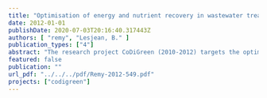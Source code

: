 ```yaml
---
title: "Optimisation of energy and nutrient recovery in wastewater treatment schemes (Executive Summary)"
date: 2012-01-01
publishDate: 2020-07-03T20:16:40.317443Z
authors: [ "remy", "Lesjean, B." ]
publication_types: ["4"]
abstract: "The research project CoDiGreen (2010-2012) targets the optimisation of energy and nutrient recovery in the wastewater treatment schemes of Braunschweig and Berlin. Therefore, pilot experiments are conducted to test the effect of addition of co-substrates (grass silage, topinambur) and the thermal hydrolysis of excess sludge on the biogas yield of anaerobic digestion. In addition, co-digestion of grass silage is also tested in a full-scale digestor of the wastewater treatment plant (WWTP) Braunschweig-Steinhof. Beside the experimental part, the environmental footprint of the wastewater treatment scheme in Braunschweig and the sludge treatment line in WWTP Berlin-Waßmannsdorf is analysed with Life Cycle Assessment (LCA) to identify potentials for optimisation and assess selected technical options in their effects on the environmental profile. Finally, a market review of the concept of agricultural reuse of effluent and sludge in Braunschweig is conducted to get an overview of the market situation, and a risk assessment is initiated to identify potential risks associated with this practice. The results of the pilot experiments show that both the addition of co-substrates and thermal hydrolysis can substantially increase the biogas yield and quality (CH4 content) during mesophilic digestion (HRT = 20d). Methane yields can be increased by 10%, 9% and 13% for thermal hydrolysis of excess sludge, addition of grass silage (+10% TS), and the combination of both (if the methane yield is only related to the VS of the sludge, the increase was 10%, 31% and 38%). A two-step digestion with intermediate hydrolysis (“DLD”) yields +19% CH4. No exceedance of legal requirements for inorganic and organic pollutants can be detected, whereas lab-analysis indicate positive impacts on sludge dewaterability and polymer demand for dewatering. For a full scale realisation of co-digestion it can be estimated that a 100.000 PE WWTP would require approximately 30 ha of extensively cultivated area to add +10% VS of grass substrate. However, the promising results of co-digestion with grass cannot be confirmed in full-scale trials, where only -8% of biogas yield can be measured (+2% if related to the VS of the sludge only). Even though the technical feasibility of grass addition can be shown, operational difficulties (fibre size, hydraulic mixing, low HRT) seem to prevent the realisation of the maximum potential of grass addition in full-scale. The environmental assessment of the systems in Berlin and Braunschweig reveals a high degree of energy production in both systems, lowering associated impacts of carbon footprint and other environmental impacts. However, potentials for optimisation are identified in terms of energy production and nutrient recovery, and recommendations for the future testing of technical options are given based on the scenario analysis within the LCA. Environmental benefits of the reuse approach in Braunschweig are quantified and relate mostly to the lower discharge of nutrients and other pollutants into surface waters. The normalised environmental profile underlines the primary functions of wastewater treatment (= protection of surface waters), which should not be compromised while optimising energy demand and carbon footprint."
featured: false
publication: ""
url_pdf: "../../../pdf/Remy-2012-549.pdf"
projects: ["codigreen"]
---
```


